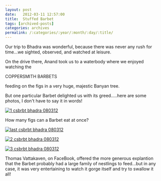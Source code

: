 ```yaml
---
layout: post
date:	2012-03-11 12:57:00
title:  Stuffed Barbet
tags: [archived-posts]
categories: archives
permalink: /:categories/:year/:month/:day/:title/
---
```

Our trip to Bhadra was wonderful, because there was never any rush for time...we sighted, observed, and watched at leisure.

On the drive there, Anand took us to a waterbody where we enjoyed watching the

COPPERSMITH BARBETS

feeding on the figs in a very huge, majestic Banyan tree.

But one particular Barbet delighted us with its greed.....here are some photos, I don't have to say it in words!

<a href="http://s1264.photobucket.com/albums/jj483/mnypx/?action=view&amp;current=IMG_4687.jpg" target="_blank"><img src="http://i1264.photobucket.com/albums/jj483/mnypx/IMG_4687.jpg" border="0" alt="1  csbrbt bhadra 080312"></a>

How many figs can a Barbet eat at once?

<a href="http://s1264.photobucket.com/albums/jj483/mnypx/?action=view&amp;current=IMG_4717.jpg" target="_blank"><img src="http://i1264.photobucket.com/albums/jj483/mnypx/IMG_4717.jpg" border="0" alt="last  csbrbt bhadra 080312"></a>


<a href="http://s1264.photobucket.com/albums/jj483/mnypx/?action=view&amp;current=IMG_4716.jpg" target="_blank"><img src="http://i1264.photobucket.com/albums/jj483/mnypx/IMG_4716.jpg" border="0" alt="2  csbrbt bhadra 080312"></a>


<a href="http://s1264.photobucket.com/albums/jj483/mnypx/?action=view&amp;current=IMG_4718.jpg" target="_blank"><img src="http://i1264.photobucket.com/albums/jj483/mnypx/IMG_4718.jpg" border="0" alt="3  csbrbt bhadra 080312"></a>

Thomas Vattakaven, on FaceBook, offered the more generous explantion that the Barbet probably had a large family of nestlings to feed...but in any case, it was very entertaining to watch it gorge itself and try to swallow it all!
